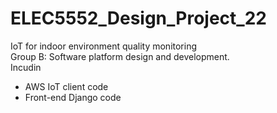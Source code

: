 ELEC5552_Design_Project_22
===
IoT for indoor environment quality monitoring<br>
Group B: Software platform design and development.<br>
Incudin<br>
- AWS IoT client code<br>
- Front-end Django code<br>
